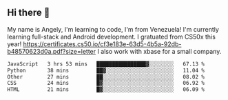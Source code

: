 ## Hi there 👋
My name is Angely, I'm learning to code, I'm from Venezuela!
I'm currently learning full-stack and Android development.
I gratuated from CS50x this year! https://certificates.cs50.io/cf3e183e-63d5-4b5a-92db-b48570623d0a.pdf?size=letter
I also work with xbase for a small company.

 <!--START_SECTION:waka-->

```txt
JavaScript   3 hrs 53 mins   ████████████████▓░░░░░░░░   67.13 %
Python       38 mins         ██▓░░░░░░░░░░░░░░░░░░░░░░   11.04 %
Other        27 mins         ██░░░░░░░░░░░░░░░░░░░░░░░   08.02 %
CSS          24 mins         █▓░░░░░░░░░░░░░░░░░░░░░░░   06.92 %
HTML         21 mins         █▓░░░░░░░░░░░░░░░░░░░░░░░   06.09 %
```

<!--END_SECTION:waka-->
<!--
**angelycontrerasr/angelycontrerasr** is a ✨ _special_ ✨ repository because its `README.md` (this file) appears on your GitHub profile.

Here are some ideas to get you started:

- 🔭 I’m currently working on ...
- 🌱 I’m currently learning ...
- 👯 I’m looking to collaborate on ...
- 🤔 I’m looking for help with ...
- 💬 Ask me about ...
- 📫 How to reach me: ...
- 😄 Pronouns: ...
- ⚡ Fun fact: ...
-->
